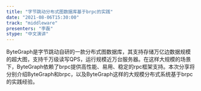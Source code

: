 ```yaml
---
title: "字节跳动分布式图数据库基于brpc的实践"
date: "2021-08-06T15:30:00" 
track: "middleware"
presenters: "李磊"
stype: "中文演讲"
---
```

ByteGraph是字节跳动自研的一款分布式图数据库，其支持存储万亿边数据规模的超大图，支持千万级读写QPS，运行规模近万台服务器。在这样大规模的场景下，ByteGraph依赖了brpc提供高性能、易用、稳定的rpc框架支持。本次分享将分别介绍ByteGraph和brpc，以及ByteGraph这样的大规模分布式系统基于brpc的实践经验。